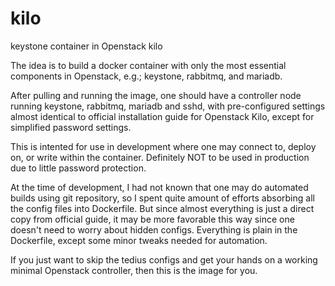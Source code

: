 # kilo
keystone container in Openstack kilo

The idea is to build a docker container with only the most essential components in Openstack, 
e.g.; keystone, rabbitmq, and mariadb.

After pulling and running the image, one should have a controller node running keystone, rabbitmq, mariadb and sshd, 
with pre-configured settings almost identical to official installation guide for Openstack Kilo, except for simplified 
password settings.

This is intented for use in development where one may connect to, deploy on, or write within the container.
Definitely NOT to be used in production due to little password protection.

At the time of development, I had not known that one may do automated builds using git repository, so I spent
quite amount of efforts absorbing all the config files into Dockerfile. But since almost everything is just a 
direct copy from official guide, it may be more favorable this way since one doesn't need to worry about hidden
configs. Everything is plain in the Dockerfile, except some minor tweaks needed for automation.

If you just want to skip the tedius configs and get your hands on a working minimal Openstack controller, then 
this is the image for you.
